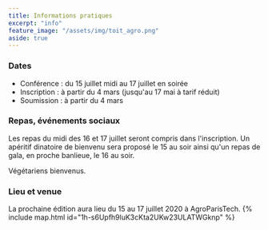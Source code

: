 ```yaml
---
title: Informations pratiques
excerpt: "info"
feature_image: "/assets/img/toit_agro.png"
aside: true
---
```


### Dates

  * Conférence : du 15 juillet midi au 17 juillet en soirée
  * Inscription : à partir du 4 mars (jusqu'au 17 mai à tarif réduit)
  * Soumission : à partir du 4 mars

### Repas, événements sociaux

Les repas du midi des 16 et 17 juillet seront compris dans
l'inscription. Un apéritif dinatoire de bienvenu sera proposé le 15 au
soir ainsi qu'un repas de gala, en proche banlieue, le 16 au soir.

Végétariens bienvenus.

### Lieu et venue

La prochaine édition aura lieu du 15 au 17 juillet 2020 à AgroParisTech.
{% include map.html id="1h-s6Upfh9luK3cKta2UKw23ULATWGknp" %}
